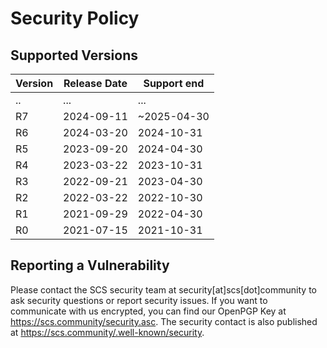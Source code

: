 # Security Policy

## Supported Versions

| Version | Release Date | Support end |
| ------- | ------------ |-------------|
|    ..   |      ...     |     ...     |
|    R7   |  2024-09-11  | ~2025-04-30 |
|    R6   |  2024-03-20  |  2024-10-31 |
|    R5   |  2023-09-20  |  2024-04-30 |
|    R4   |  2023-03-22  |  2023-10-31 |
|    R3   |  2022-09-21  |  2023-04-30 |
|    R2   |  2022-03-22  |  2022-10-30 |
|    R1   |  2021-09-29  |  2022-04-30 |
|    R0   |  2021-07-15  |  2021-10-31 |

## Reporting a Vulnerability

Please contact the SCS security team at security[at]scs[dot]community to ask security questions or report security issues. If you want to communicate with us encrypted, you can find our OpenPGP Key at https://scs.community/security.asc. The security contact is also published at <https://scs.community/.well-known/security>.

